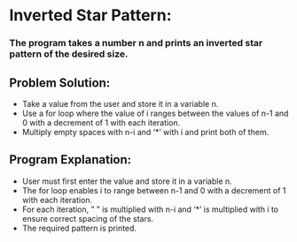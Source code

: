# Inverted Star Pattern:
### The program takes a number n and prints an inverted star pattern of the desired size.

## Problem Solution:
- Take a value from the user and store it in a variable n.
- Use a for loop where the value of i ranges between the values of n-1 and 0 with a decrement of 1 with each iteration.
- Multiply empty spaces with n-i and ‘*’ with i and print both of them.

## Program Explanation:
- User must first enter the value and store it in a variable n.
- The for loop enables i to range between n-1 and 0 with a decrement of 1 with each iteration.
- For each iteration, ” ” is multiplied with n-i and ‘*’ is multiplied with i to ensure correct spacing of the stars.
- The required pattern is printed.
